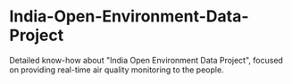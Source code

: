 # India-Open-Environment-Data-Project
Detailed know-how about "India Open Environment Data Project", focused on providing real-time air quality monitoring to the people.
